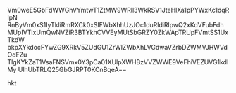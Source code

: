 Vm0weE5GbFdWWGhVYmtwT1ZtMW9WRll3WkRSV1JteHlXa1pPYWxKc1dqRlpN
RnByVm0xS1IyTkliRmRXCk0xSlFWbXhhUzJOc1duRldiRlpwQ2xKdVFubFdh
MUpIVTIxUmQwNVZiR3BTYkhCVVEyMUtSbGRZY0ZkWApTRUpFVmtSS1UxTkdW
bkpXYkdocFYwZG9XRkV5ZUdGU1ZrWlZWbXhLVGdwaVZrbDZWMVJHWVdOdFZu
TlgKYkZaT1VsaFNSVmx0Y3pCa01XUlpXWHBzVVZWWE9VeFhiVEZUVG1kdlMy
UlhUbTRLQ25GbGJRPT0KCnBqeA==

hkt